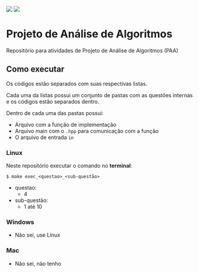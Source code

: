 ![](https://img.shields.io/badge/Version-c%2B%2B11-blue)
![](https://img.shields.io/badge/UFOP-PAA-green)


# Projeto de Análise de Algoritmos

Repositório para atividades de Projeto de Análise de Algoritmos (PAA)

## Como executar

Os códigos estão separados com suas respectivas listas.

Cada uma da listas possui um conjunto de pastas com as questões internas e os códigos estão separados dentro.

Dentro de cada uma das pastas possui:
- Arquivo com a função de implementação 
- Arquivo main com o ```.hpp``` para comunicação com a função
- O arquivo de entrada ```in```

### Linux
Neste repositório executar o comando no **terminal**:
```
$ make exec_<questao>_<sub-questão>
```
- questao:
    - 4
- sub-questão:
    - 1 até 10
### Windows
- Não sei, use Linux

### Mac
- Não sei, não tenho